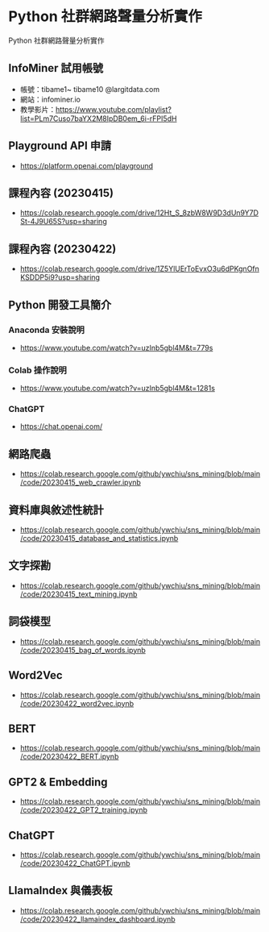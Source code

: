 # Python 社群網路聲量分析實作

Python 社群網路聲量分析實作

## InfoMiner 試用帳號
- 帳號：tibame1~ tibame10 @largitdata.com
- 網站：infominer.io
- 教學影片：https://www.youtube.com/playlist?list=PLm7Cuso7baYX2M8IpDB0em_6i-rFPI5dH

## Playground API 申請
- https://platform.openai.com/playground

## 課程內容 (20230415)
- https://colab.research.google.com/drive/12Ht_S_8zbW8W9D3dUn9Y7DSt-4J9U65S?usp=sharing

## 課程內容 (20230422)
- https://colab.research.google.com/drive/1Z5YlUErToEvxO3u6dPKgnOfnKSDDP5i9?usp=sharing

## Python 開發工具簡介

### Anaconda 安裝說明
- https://www.youtube.com/watch?v=uzInb5gbl4M&t=779s

### Colab 操作說明
- https://www.youtube.com/watch?v=uzInb5gbl4M&t=1281s

### ChatGPT
- https://chat.openai.com/

## 網路爬蟲
- https://colab.research.google.com/github/ywchiu/sns_mining/blob/main/code/20230415_web_crawler.ipynb

## 資料庫與敘述性統計
- https://colab.research.google.com/github/ywchiu/sns_mining/blob/main/code/20230415_database_and_statistics.ipynb

## 文字探勘
- https://colab.research.google.com/github/ywchiu/sns_mining/blob/main/code/20230415_text_mining.ipynb

## 詞袋模型
- https://colab.research.google.com/github/ywchiu/sns_mining/blob/main/code/20230415_bag_of_words.ipynb

## Word2Vec
- https://colab.research.google.com/github/ywchiu/sns_mining/blob/main/code/20230422_word2vec.ipynb

## BERT
- https://colab.research.google.com/github/ywchiu/sns_mining/blob/main/code/20230422_BERT.ipynb

## GPT2 & Embedding
- https://colab.research.google.com/github/ywchiu/sns_mining/blob/main/code/20230422_GPT2_training.ipynb

## ChatGPT
- https://colab.research.google.com/github/ywchiu/sns_mining/blob/main/code/20230422_ChatGPT.ipynb

## LlamaIndex 與儀表板
- https://colab.research.google.com/github/ywchiu/sns_mining/blob/main/code/20230422_llamaindex_dashboard.ipynb
